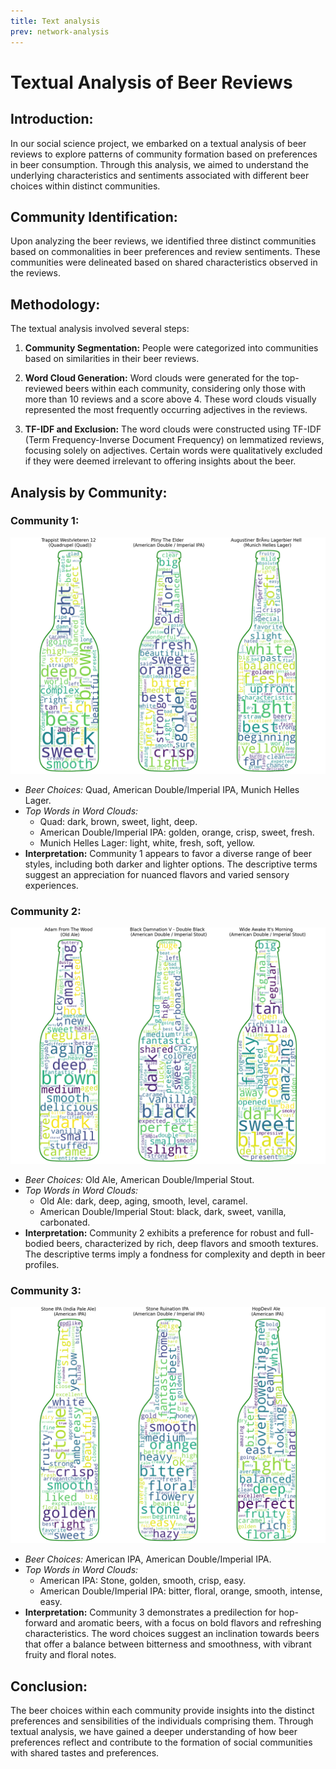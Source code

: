 ```yaml
---
title: Text analysis
prev: network-analysis
---
```


# Textual Analysis of Beer Reviews

## Introduction:
In our social science project, we embarked on a textual analysis of beer reviews to explore patterns of community formation based on preferences in beer consumption. Through this analysis, we aimed to understand the underlying characteristics and sentiments associated with different beer choices within distinct communities.

## Community Identification:
Upon analyzing the beer reviews, we identified three distinct communities based on commonalities in beer preferences and review sentiments. These communities were delineated based on shared characteristics observed in the reviews.

## Methodology:
The textual analysis involved several steps:

1. **Community Segmentation:** People were categorized into communities based on similarities in their beer reviews.
  
2. **Word Cloud Generation:** Word clouds were generated for the top-reviewed beers within each community, considering only those with more than 10 reviews and a score above 4. These word clouds visually represented the most frequently occurring adjectives in the reviews.

3. **TF-IDF and Exclusion:** The word clouds were constructed using TF-IDF (Term Frequency-Inverse Document Frequency) on lemmatized reviews, focusing solely on adjectives. Certain words were qualitatively excluded if they were deemed irrelevant to offering insights about the beer.


## Analysis by Community:

### Community 1:
![Community 1 Word Cloud](/images/community0.png)
- *Beer Choices:* Quad, American Double/Imperial IPA, Munich Helles Lager.
- *Top Words in Word Clouds:*
    - Quad: dark, brown, sweet, light, deep.
    - American Double/Imperial IPA: golden, orange, crisp, sweet, fresh.
    - Munich Helles Lager: light, white, fresh, soft, yellow.
- **Interpretation:** Community 1 appears to favor a diverse range of beer styles, including both darker and lighter options. The descriptive terms suggest an appreciation for nuanced flavors and varied sensory experiences.

### Community 2:
![Community 2 Word Cloud](/images/community1.png)
- *Beer Choices:* Old Ale, American Double/Imperial Stout.
- *Top Words in Word Clouds:*
    - Old Ale: dark, deep, aging, smooth, level, caramel.
    - American Double/Imperial Stout: black, dark, sweet, vanilla, carbonated.
- **Interpretation:** Community 2 exhibits a preference for robust and full-bodied beers, characterized by rich, deep flavors and smooth textures. The descriptive terms imply a fondness for complexity and depth in beer profiles.

### Community 3:
![Community 3 Word Cloud](/images/community2.png)
- *Beer Choices:* American IPA, American Double/Imperial IPA.
- *Top Words in Word Clouds:*
    - American IPA: Stone, golden, smooth, crisp, easy.
    - American Double/Imperial IPA: bitter, floral, orange, smooth, intense, easy.
- **Interpretation:** Community 3 demonstrates a predilection for hop-forward and aromatic beers, with a focus on bold flavors and refreshing characteristics. The word choices suggest an inclination towards beers that offer a balance between bitterness and smoothness, with vibrant fruity and floral notes.

## Conclusion:
The beer choices within each community provide insights into the distinct preferences and sensibilities of the individuals comprising them. Through textual analysis, we have gained a deeper understanding of how beer preferences reflect and contribute to the formation of social communities with shared tastes and preferences.
